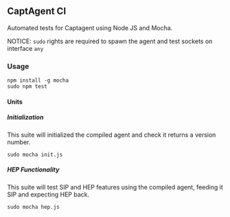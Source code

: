 ## CaptAgent CI

Automated tests for Captagent using Node JS and Mocha.

NOTICE: `sudo` rights are required to spawn the agent and test sockets on interface `any`

### Usage
```
npm install -g mocha
sudo npm test
```

#### Units
##### Initialization
This suite will initialized the compiled agent and check it returns a version number.
```
sudo mocha init.js
```
##### HEP Functionality
This suite will test SIP and HEP features using the compiled agent, feeding it SIP and expecting HEP back.
```
sudo mocha hep.js
```
